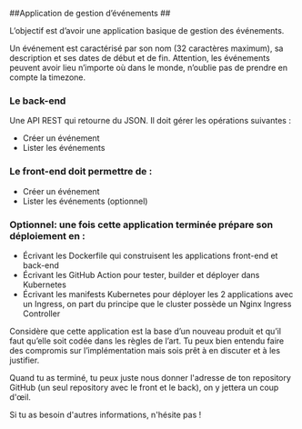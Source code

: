##Application de gestion d’événements ##

L’objectif est d’avoir une application basique de gestion des événements.



Un événement est caractérisé par son nom (32 caractères maximum), sa description et ses dates de début et de fin. Attention, les événements peuvent avoir lieu n’importe où dans le monde, n’oublie pas de prendre en compte la timezone.



### Le back-end ###
Une API REST qui retourne du JSON. Il doit gérer les opérations suivantes :

- Créer un événement
- Lister les événements


### Le front-end doit permettre de : ###

- Créer un événement
- Lister les événements (optionnel)


### Optionnel: une fois cette application terminée prépare son déploiement en : ###

- Écrivant les Dockerfile qui construisent les applications front-end et back-end 
- Écrivant les GitHub Action pour tester, builder et déployer dans Kubernetes
- Écrivant les manifests Kubernetes pour déployer les 2 applications avec un Ingress, on part du principe que le cluster possède un Nginx Ingress Controller


Considère que cette application est la base d’un nouveau produit et qu’il faut qu’elle soit codée dans les règles de l’art. Tu peux bien entendu faire des compromis sur l’implémentation mais sois prêt à en discuter et à les justifier.



Quand tu as terminé, tu peux juste nous donner l'adresse de ton repository GitHub (un seul repository avec le front et le back), on y jettera un coup d'œil.



Si tu as besoin d'autres informations, n'hésite pas !